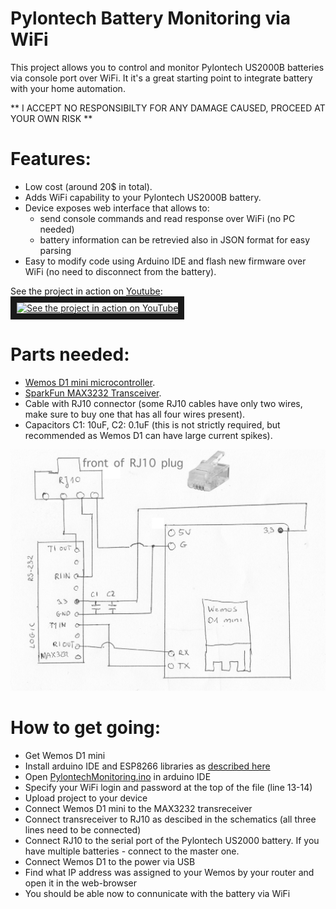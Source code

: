 # Pylontech Battery Monitoring via WiFi

This project allows you to control and monitor Pylontech US2000B batteries via console port over WiFi.
It it's a great starting point to integrate battery with your home automation.

** I ACCEPT NO RESPONSIBILTY FOR ANY DAMAGE CAUSED, PROCEED AT YOUR OWN RISK **

# Features:
  * Low cost (around 20$ in total).
  * Adds WiFi capability to your Pylontech US2000B battery.
  * Device exposes web interface that allows to:
    * send console commands and read response over WiFi (no PC needed)
    * battery information can be retrevied also in JSON format for easy parsing
  * Easy to modify code using Arduino IDE and flash new firmware over WiFi (no need to disconnect from the battery).

See the project in action on [Youtube](https://youtu.be/7VyQjKU3MsU):
<a href="http://www.youtube.com/watch?feature=player_embedded&v=7VyQjKU3MsU" target="_blank"><img src="http://img.youtube.com/vi/7VyQjKU3MsU/0.jpg" alt="See the project in action on YouTube" width="240" height="180" border="10" /></a>

# Parts needed:
  * [Wemos D1 mini microcontroller](https://www.amazon.co.uk/Makerfire-NodeMcu-Development-ESP8266-Compatible/dp/B071S8MWTY/).
  * [SparkFun MAX3232 Transceiver](https://www.sparkfun.com/products/11189).
  * Cable with RJ10 connector (some RJ10 cables have only two wires, make sure to buy one that has all four wires present).
  * Capacitors C1: 10uF, C2: 0.1uF (this is not strictly required, but recommended as Wemos D1 can have large current spikes).

![Schematics](Schemetics.png)


# How to get going:
  * Get Wemos D1 mini
  * Install arduino IDE and ESP8266 libraries as [described here](https://averagemaker.com/2018/03/wemos-d1-mini-setup.html)
  * Open [PylontechMonitoring.ino](PylontechMonitoring.ino) in arduino IDE
  * Specify your WiFi login and password at the top of the file (line 13-14)
  * Upload project to your device
  * Connect Wemos D1 mini to the MAX3232 transreceiver
  * Connect transreceiver to RJ10 as descibed in the schematics (all three lines need to be connected)
  * Connect RJ10 to the serial port of the Pylontech US2000 battery. If you have multiple batteries - connect to the master one.
  * Connect Wemos D1 to the power via USB
  * Find what IP address was assigned to your Wemos by your router and open it in the web-browser
  * You should be able now to connunicate with the battery via WiFi
